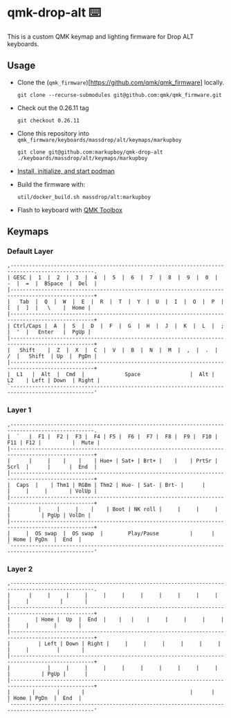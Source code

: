 # qmk-drop-alt :keyboard:

This is a custom QMK keymap and lighting firmware for Drop ALT keyboards.

## Usage

- Clone the (`qmk_firmware`)[https://github.com/qmk/qmk_firmware] locally.

  `git clone --recurse-submodules git@github.com:qmk/qmk_firmware.git`

- Check out the 0.26.11 tag

  `git checkout 0.26.11`

- Clone this repository into `qmk_firmware/keyboards/massdrop/alt/keymaps/markupboy`

  `git clone git@github.com:markupboy/qmk-drop-alt ./keyboards/massdrop/alt/keymaps/markupboy`

- [Install, initialize, and start podman](https://podman.io/docs/installation)
- Build the firmware with:

  `util/docker_build.sh massdrop/alt:markupboy`

- Flash to keyboard with [QMK Toolbox](https://github.com/qmk/qmk_toolbox)

## Keymaps

### Default Layer

```
,-------------------------------------------------------------------------------------------------.
| GESC |  1  |  2  |  3  |  4  |  5  |  6  |  7  |  8  |  9  |  0  |  -  |  =  |  BSpace  |  Del  |
|-------------------------------------------------------------------------------------------------+
|   Tab  |  Q  |  W  |  E  |  R  |  T  |  Y  |  U  |  I  |  O  |  P  |  [  |  ]  |   \    |  Home |
|-------------------------------------------------------------------------------------------------+
| Ctrl/Caps |  A  |  S  |  D  |  F  |  G  |  H  |  J  |  K  |  L  |  ;  |  '  |   Enter   |  PgUp |
|-------------------------------------------------------------------------------------------------+
|   Shift    |  Z  |  X  |  C  |  V  |  B  |  N  |  M  |  ,  |  .  |  /  |   Shift  | Up  |  PgDn |
|-------------------------------------------------------------------------------------------------+
|  L1   |  Alt  |  Cmd  |             Space                |  Alt |  L2    | Left | Down  | Right |
`-------------------------------------------------------------------------------------------------'
```

### Layer 1

```
,-------------------------------------------------------------------------------------------------.
|  `   |  F1 |  F2 |  F3 |  F4 | F5 |  F6 |  F7 |  F8 |  F9 |  F10 | F11 | F12 |          |  Mute |
|-------------------------------------------------------------------------------------------------+
|      |     |    |    |    | Hue+ | Sat+ | Brt+ |    |    | PrtSr |  Scrl  |      |      |  End  |
|-------------------------------------------------------------------------------------------------+
|  Caps  |    | Thm1 | RGBm | Thm2 | Hue- | Sat- | Brt- |      |      |     |     |       | VolUp |
|-------------------------------------------------------------------------------------------------+
|         |     |     |    |    | Boot | NK roll |     |     |     |    |          | PgUp | VolDn |
|-------------------------------------------------------------------------------------------------+
|     |  OS swap  |  OS swap  |        Play/Pause          |      |        | Home | PgDn  |  End  |
`-------------------------------------------------------------------------------------------------'
```

### Layer 2

```
,-------------------------------------------------------------------------------------------------.
|      |     |     |     |     |     |     |     |     |     |     |     |     |          |       |
|-------------------------------------------------------------------------------------------------+
|        | Home |  Up  |  End  |    |   |    |     |     |     |     |     |     |        |       |
|-------------------------------------------------------------------------------------------------+
|         | Left | Down | Right |     |     |     |     |     |     |     |     |         |       |
|-------------------------------------------------------------------------------------------------+
|            |     |     |     |     |     |     |     |     |     |    |          | PgUp |      |
|-------------------------------------------------------------------------------------------------+
|       |       |       |                                  |      |        | Home | PgDn  |  End  |
`-------------------------------------------------------------------------------------------------'
```